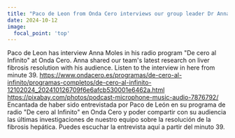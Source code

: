 ```yaml
---
title: "Paco de Leon from Onda Cero interviews our group leader Dr Anna Moles about our latest research on fibrosis resolution."
date: 2024-10-12
image:
  focal_point: 'top'
---
```


Paco de Leon has interview Anna Moles in his radio program "De cero al Infinito" at Onda Cero. Anna shared our team's latest research on liver fibrosis resolution with his audience.
Listen to the interview in here from minute 39.
https://www.ondacero.es/programas/de-cero-al-infinito/programas-completos/de-cero-al-infinito-12102024_202410126709f6e6afcb530001e6462a.html
https://pixabay.com/photos/podcast-microphone-music-audio-7876792/
Encantada de haber sido entrevistada por Paco de León en su programa de radio "De cero al Infinito" en Onda Cero y poder compartir con su audiencia las últimas investigaciones de nuestro equipo sobre la resolución de la fibrosis hepática.
Puedes escuchar la entrevista aquí a partir del minuto 39.